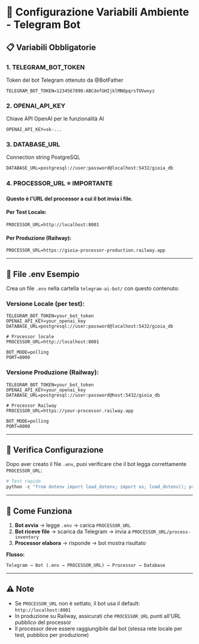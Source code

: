 # 🔧 Configurazione Variabili Ambiente - Telegram Bot

## 📋 Variabili Obbligatorie

### **1. TELEGRAM_BOT_TOKEN**
Token del bot Telegram ottenuto da @BotFather
```
TELEGRAM_BOT_TOKEN=1234567890:ABCdefGHIjklMNOpqrsTUVwxyz
```

### **2. OPENAI_API_KEY**
Chiave API OpenAI per le funzionalità AI
```
OPENAI_API_KEY=sk-...
```

### **3. DATABASE_URL**
Connection string PostgreSQL
```
DATABASE_URL=postgresql://user:password@localhost:5432/gioia_db
```

### **4. PROCESSOR_URL** ⭐ **IMPORTANTE**
**Questo è l'URL del processor a cui il bot invia i file.**

#### **Per Test Locale:**
```env
PROCESSOR_URL=http://localhost:8001
```

#### **Per Produzione (Railway):**
```env
PROCESSOR_URL=https://gioia-processor-production.railway.app
```

---

## 📝 File .env Esempio

Crea un file `.env` nella cartella `telegram-ai-bot/` con questo contenuto:

### **Versione Locale (per test):**
```env
TELEGRAM_BOT_TOKEN=your_bot_token
OPENAI_API_KEY=your_openai_key
DATABASE_URL=postgresql://user:password@localhost:5432/gioia_db

# Processor locale
PROCESSOR_URL=http://localhost:8001

BOT_MODE=polling
PORT=8000
```

### **Versione Produzione (Railway):**
```env
TELEGRAM_BOT_TOKEN=your_bot_token
OPENAI_API_KEY=your_openai_key
DATABASE_URL=postgresql://user:password@host:5432/gioia_db

# Processor Railway
PROCESSOR_URL=https://your-processor.railway.app

BOT_MODE=polling
PORT=8000
```

---

## 🧪 Verifica Configurazione

Dopo aver creato il file `.env`, puoi verificare che il bot legga correttamente `PROCESSOR_URL`:

```python
# Test rapido
python -c "from dotenv import load_dotenv; import os; load_dotenv(); print('PROCESSOR_URL:', os.getenv('PROCESSOR_URL', 'NOT SET'))"
```

---

## 🚀 Come Funziona

1. **Bot avvia** → legge `.env` → carica `PROCESSOR_URL`
2. **Bot riceve file** → scarica da Telegram → invia a `PROCESSOR_URL/process-inventory`
3. **Processor elabora** → risponde → bot mostra risultato

**Flusso:**
```
Telegram → Bot (.env → PROCESSOR_URL) → Processor → Database
```

---

## ⚠️ Note

- Se `PROCESSOR_URL` non è settato, il bot usa il default: `http://localhost:8001`
- In produzione su Railway, assicurati che `PROCESSOR_URL` punti all'URL pubblico del processor
- Il processor deve essere raggiungibile dal bot (stessa rete locale per test, pubblico per produzione)

